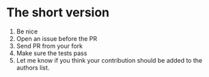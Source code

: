 # The short version

  1. Be nice
  1. Open an issue before the PR
  1. Send PR from your fork
  1. Make sure the tests pass
  1. Let me know if you think your contribution should be added to the authors list.
  
